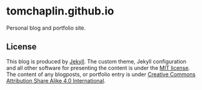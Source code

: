 # tomchaplin.github.io
Personal blog and portfolio site.

## License
This blog is produced by [Jekyll](https://jekyllrb.com/). The custom theme, Jekyll configuration and all other software for presenting the content is under the [MIT license](https://choosealicense.com/licenses/mit/).
The content of any blogposts, or portfolio entry is under [Creative Commons Attribution Share Alike 4.0 International](https://choosealicense.com/licenses/cc-by-sa-4.0/).
